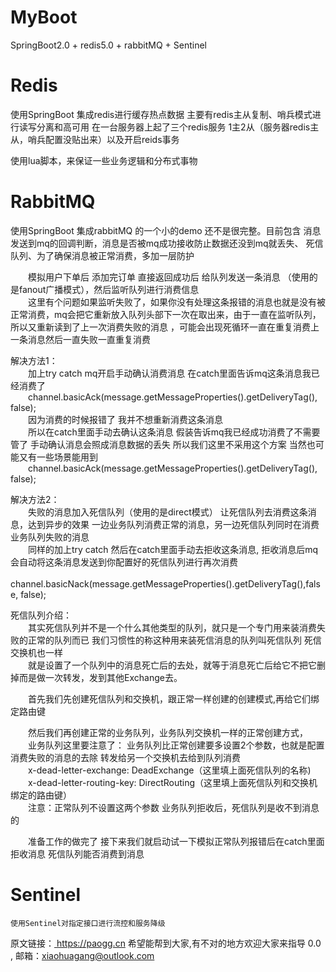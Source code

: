 # MyBoot
SpringBoot2.0 + redis5.0 + rabbitMQ  + Sentinel

# Redis
使用SpringBoot 集成redis进行缓存热点数据 主要有redis主从复制、哨兵模式进行读写分离和高可用 在一台服务器上起了三个redis服务 1主2从（服务器redis主从，哨兵配置没贴出来）以及开启reids事务<br/>

使用lua脚本，来保证一些业务逻辑和分布式事物

# RabbitMQ
使用SpringBoot 集成rabbitMQ 的一个小的demo 还不是很完整。目前包含 消息发送到mq的回调判断，消息是否被mq成功接收防止数据还没到mq就丢失、 死信队列、为了确保消息被正常消费，多加一层防护<br/>

&emsp;&emsp;模拟用户下单后 添加完订单 直接返回成功后 给队列发送一条消息 （使用的是fanout广播模式），然后监听队列进行消费信息 <br/>
&emsp;&emsp;这里有个问题如果监听失败了，如果你没有处理这条报错的消息也就是没有被正常消费，mq会把它重新放入队列头部下一次在取出来，由于一直在监听队列，所以又重新读到了上一次消费失败的消息 ，可能会出现死循环一直在重复消费上一条消息然后一直失败一直重复消费

解决方法1：<br/>
&emsp;&emsp;加上try catch mq开启手动确认消费消息  在catch里面告诉mq这条消息我已经消费了<br/>
&emsp;&emsp;channel.basicAck(message.getMessageProperties().getDeliveryTag(), false);<br/>
&emsp;&emsp;因为消费的时候报错了 我并不想重新消费这条消息<br/>
&emsp;&emsp;所以在catch里面手动去确认这条消息 假装告诉mq我已经成功消费了不需要管了 手动确认消息会照成消息数据的丢失 所以我们这里不采用这个方案 当然也可能又有一些场景能用到<br/>
&emsp;&emsp;channel.basicAck(message.getMessageProperties().getDeliveryTag(), false);<br/>
  
解决方法2：<br/>
&emsp;&emsp;失败的消息加入死信队列（使用的是direct模式） 让死信队列去消费这条消息，达到异步的效果 一边业务队列消费正常的消息，另一边死信队列同时在消费业务队列失败的消息<br/>
&emsp;&emsp;同样的加上try catch 然后在catch里面手动去拒收这条消息, 拒收消息后mq会自动将这条消息发送到你配置好的死信队列进行再次消费 <br/>
&emsp;&emsp;channel.basicNack(message.getMessageProperties().getDeliveryTag(),false, false);
  
死信队列介绍：<br/>
   &emsp;&emsp;其实死信队列并不是一个什么其他类型的队列，就只是一个专门用来装消费失败的正常的队列而已 我们习惯性的称这种用来装死信消息的队列叫死信队列 死信交换机也一样<br/>
   &emsp;&emsp;就是设置了一个队列中的消息死亡后的去处，就等于消息死亡后给它不把它删掉而是做一次转发，发到其他Exchange去。<br/>
   
   &emsp;&emsp;首先我们先创建死信队列和交换机，跟正常一样创建的创建模式,再给它们绑定路由键<br/>
   
   &emsp;&emsp;然后我们再创建正常的业务队列，业务队列交换机一样的正常创建方式，<br/>
   &emsp;&emsp;业务队列这里要注意了： 业务队列比正常创建要多设置2个参数，也就是配置消费失败的消息的去除 转发给另一个交换机去给到队列消费<br/>
   &emsp;&emsp;x-dead-letter-exchange:	DeadExchange（这里填上面死信队列的名称)<br/>
   &emsp;&emsp;x-dead-letter-routing-key:	DirectRouting（这里填上面死信队列和交换机绑定的路由键）<br/>
   &emsp;&emsp;注意：正常队列不设置这两个参数 业务队列拒收后，死信队列是收不到消息的<br/>
   
   &emsp;&emsp;准备工作的做完了 接下来我们就启动试一下模拟正常队列报错后在catch里面拒收消息 死信队列能否消费到消息<br/>
 
# Sentinel
    使用Sentinel对指定接口进行流控和服务降级
    
   原文链接：<a href="https://paogg.cn" target="_blank"> https://paogg.cn  </a>
   希望能帮到大家,有不对的地方欢迎大家来指导 0.0 , 邮箱：xiaohuagang@outlook.com

  

